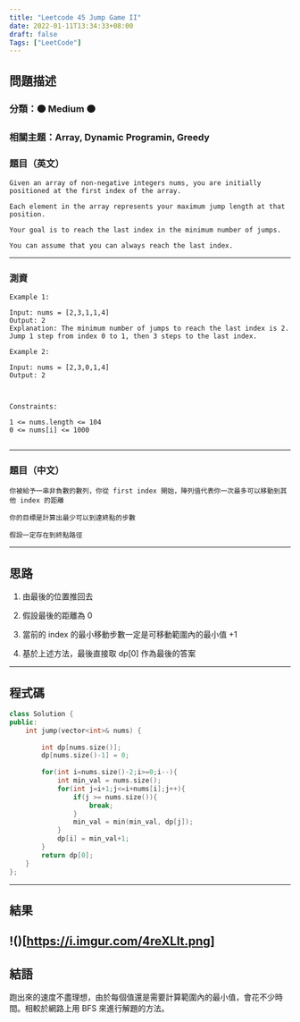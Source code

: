 ```yaml
---
title: "Leetcode 45 Jump Game II"
date: 2022-01-11T13:34:33+08:00
draft: false
Tags: ["LeetCode"]
---
```



## 問題描述

### 分類：🟠 Medium 🟠

### 相關主題：Array, Dynamic Programin, Greedy

### 題目（英文）

```
Given an array of non-negative integers nums, you are initially positioned at the first index of the array.

Each element in the array represents your maximum jump length at that position.

Your goal is to reach the last index in the minimum number of jumps.

You can assume that you can always reach the last index.
```

---

### 測資

```
Example 1:

Input: nums = [2,3,1,1,4]
Output: 2
Explanation: The minimum number of jumps to reach the last index is 2. Jump 1 step from index 0 to 1, then 3 steps to the last index.

Example 2:

Input: nums = [2,3,0,1,4]
Output: 2

 

Constraints:

1 <= nums.length <= 104
0 <= nums[i] <= 1000


```

---

### 題目（中文）

```
你被給予一串非負數的數列，你從 first index 開始，陣列值代表你一次最多可以移動到其他 index 的距離

你的目標是計算出最少可以到達終點的步數

假設一定存在到終點路徑
```

---

## 思路

1. 由最後的位置推回去
   
2. 假設最後的距離為 0
   
3. 當前的 index 的最小移動步數一定是可移動範圍內的最小值 +1

4. 基於上述方法，最後直接取 dp[0] 作為最後的答案

---

## 程式碼

```c++
class Solution {
public:
    int jump(vector<int>& nums) {
         
        int dp[nums.size()];
        dp[nums.size()-1] = 0;
    
        for(int i=nums.size()-2;i>=0;i--){
            int min_val = nums.size();
            for(int j=i+1;j<=i+nums[i];j++){
                if(j >= nums.size()){
                    break;
                }
                min_val = min(min_val, dp[j]);
            }
            dp[i] = min_val+1;        
        }
        return dp[0];
    }
};
```

---

## 結果

!()[https://i.imgur.com/4reXLIt.png]
---

## 結語

跑出來的速度不盡理想，由於每個值還是需要計算範圍內的最小值，會花不少時間。相較於網路上用 BFS 來進行解題的方法。
